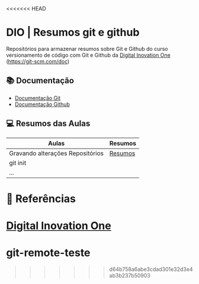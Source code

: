 <<<<<<< HEAD

# DIO | Resumos git e github

Repositórios para armazenar resumos sobre Git e Github do curso versionamento de código com Git e Github da [Digital Inovation One](https://www.dio.me) (https://git-scm.com/doc)

## 📚 Documentação 
 - [Documentação Git](https://git-scm.com/doc)
 - [Documentação Github](https://docs.github.com/pt)

## 💻 Resumos das Aulas

 | Aulas | Resumos |
 |-------|---------|
 |Gravando alterações Repositórios | [Resumos]()|
 |git init
 |...

 # 🔎 Referências
 [Digital Inovation One]()
=======
# git-remote-teste
>>>>>>> d64b758a6abe3cdad301e32d3e4ab3b237b50903
